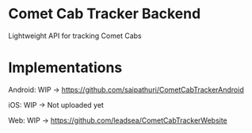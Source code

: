 # Comet Cab Tracker Backend

Lightweight API for tracking Comet Cabs

# Implementations

Android: WIP -> https://github.com/saipathuri/CometCabTrackerAndroid

iOS: WIP -> Not uploaded yet

Web: WIP -> https://github.com/leadsea/CometCabTrackerWebsite
